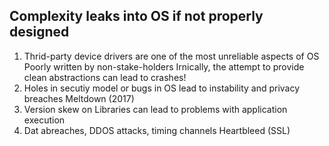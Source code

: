 ## Complexity leaks into OS if not properly designed

1. Thrid-party device drivers are one of the most unreliable aspects of OS 
  Poorly written by non-stake-holders
  Irnically, the attempt to provide clean abstractions can lead to crashes!
2. Holes in secutiy model or bugs in OS lead to instability and privacy breaches
  Meltdown (2017)
3. Version skew on Libraries can lead to problems with application
   execution
4. Dat abreaches, DDOS attacks, timing channels
  Heartbleed (SSL)


